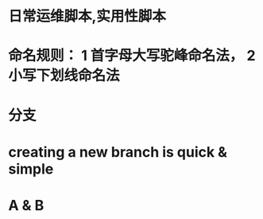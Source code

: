 # 日常运维脚本,实用性脚本
# 命名规则： 1 首字母大写驼峰命名法， 2 小写下划线命名法
# 分支
# creating a new branch is quick & simple
# A & B
